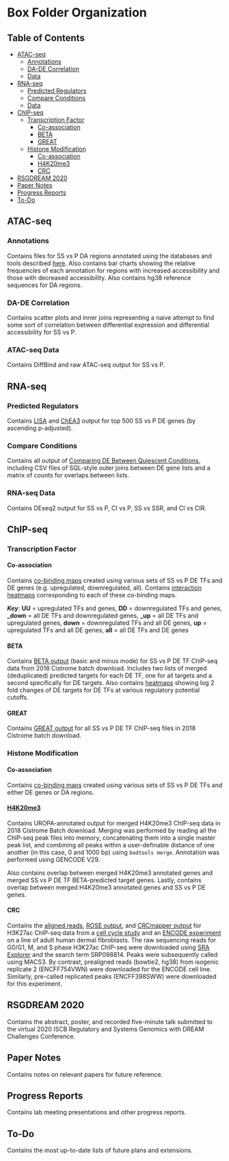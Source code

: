 # **Box Folder Organization**

## **Table of Contents**

- [ATAC-seq](#atac-seq)
    - [Annotations](#annotations)
    - [DA-DE Correlation](#da-de-correlation)
    - [Data](#ATAC-seq-data)
- [RNA-seq](#rna-seq)
    - [Predicted Regulators](#predicted-regulators)
    - [Compare Conditions](#compare-conditions)
    - [Data](#rna-seq-data)
- [ChIP-seq](#chip-seq)
    - [Transcription Factor](#transcription-factor)
        - [Co-association](#co-association)
        - [BETA](#beta)
        - [GREAT](#great)
    - [Histone Modification](#histone-modification)
        - [Co-association](#co-association)
        - [H4K20me3](#h4k20me3)
        - [CRC](#crc)
- [RSGDREAM 2020](#rsgdream-2020)
- [Paper Notes](#paper-notes)
- [Progress Reports](#progress-reports)
- [To-Do](#to-do)


## **ATAC-seq**
### **Annotations**
Contains files for SS vs P DA regions annotated using the databases and tools described [here](atac/info.md). Also contains bar charts showing the relative frequencies of each annotation for regions with increased accessibility and those with decreased accessibility. Also contains hg38 reference sequences for DA regions.

### **DA-DE Correlation**
Contains scatter plots and inner joins representing a naive attempt to find some sort of correlation between differential expression and differential accessibility for SS vs P.

### **ATAC-seq Data**
Contains DiffBind and raw ATAC-seq output for SS vs P.


## **RNA-seq**
### **Predicted Regulators**
Contains [LISA](https://pubmed.ncbi.nlm.nih.gov/32033573/) and [ChEA3](https://pubmed.ncbi.nlm.nih.gov/31114921/) output for top 500 SS vs P DE genes (by ascending p-adjusted).
### **Compare Conditions**
Contains all output of [Comparing DE Between Quiescent Conditions](README.md#comparing-DE-between-quiescent-conditions), including CSV files of SQL-style outer joins between DE gene lists and a matrix of counts for overlaps between lists.
### **RNA-seq Data**
Contains DEseq2 output for SS vs P, CI vs P, SS vs SSR, and CI vs CIR.


## **ChIP-seq**
### **Transcription Factor**
#### **Co-association**
Contains [co-binding maps](tfchip/info.md#Visualize-Co-binding-as-Heatmap) created using various sets of SS vs P DE TFs and DE genes (e.g. upregulated, downregulated, all). Contains [interaction heatmaps](tfchip/info.md#train/interpret-ml-models) corresponding to each of these co-binding maps.

***Key***: **UU** = upregulated TFs and genes, **DD** = downregulated TFs and genes, **_down** = all DE TFs and downregulated genes, **_up** = all DE TFs and upregulated genes, **down** = downregulated TFs and all DE genes, **up** = upregulated TFs and all DE genes, **all** = all DE TFs and DE genes

#### **BETA**
Contains [BETA output](beta/info.md#betaBatchpy) (basic and minus mode) for SS vs P DE TF ChIP-seq data from 2018 Cistrome batch download. Includes two lists of merged (deduplicated) predicted targets for each DE TF, one for all targets and a second specifically for DE targets. Also contains [heatmaps](beta/info.md#targetEnrichmentR) showing log 2 fold changes of DE targets for DE TFs at various regulatory potential cutoffs.
#### **GREAT**
Contains [GREAT output](README.md#great-go-of-chip-seq-peak-files) for all SS vs P DE TF ChIP-seq files in 2018 Cistrome batch download.

### **Histone Modification**
#### **Co-association**
Contains [co-binding maps](hmchip/info.md#create-co-binding-map) created using various sets of SS vs P DE TFs and either DE genes or DA regions.
#### [**H4K20me3**](#h4k20me3-patterns)
Contains UROPA-annotated output for merged H4K20me3 ChIP-seq data in 2018 Cistrome Batch download. Merging was performed by reading all the ChIP-seq peak files into memory, concatenating them into a single master peak list, and combining all peaks within a user-definable distance of one another (in this case, 0 and 1000 bp) using `bedtools merge`. Annotation was performed using GENCODE V29.

Also contains overlap between merged H4K20me3 annotated genes and merged SS vs P DE TF BETA-predicted target genes. Lastly, contains overlap between merged H4K20me3 annotated genes and SS vs P DE genes.
#### **CRC**  
Contains the [aligned reads](README.md#read-alignment), [ROSE output](CRC/info.md#find-putative-super-enhancers), and [CRCmapper output](CRC/info.md#create-crcs-using-crcmapper) for H3K27ac ChIP-seq data from a [cell cycle study](https://pubmed.ncbi.nlm.nih.gov/28289232/) and an [ENCODE experiment](https://www.encodeproject.org/experiments/ENCSR000APN/) on a line of adult human dermal fibroblasts. The raw sequencing reads for G0/G1, M, and S phase H3K27ac ChIP-seq were downloaded using [SRA Explorer](https://sra-explorer.info/) and the search term SRP098814. Peaks were subsequently called using MACS3. By contrast, prealigned reads (bowtie2, hg38) from isogenic replicate 2 (ENCFF754VWN) were downloaded for the ENCODE cell line. Similarly, pre-called replicated peaks (ENCFF398SWW) were downloaded for this experiment.


## **RSGDREAM 2020**
Contains the abstract, poster, and recorded five-minute talk submitted to the virtual 2020 ISCB Regulatory and Systems Genomics with DREAM Challenges Conference.


## **Paper Notes**
Contains notes on relevant papers for future reference.

## **Progress Reports**
Contains lab meeting presentations and other progress reports.

## **To-Do**
Contains the most up-to-date lists of future plans and extensions.